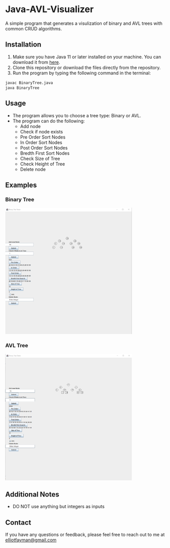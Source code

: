 # Java-AVL-Visualizer

A simple program that generates a visulization of binary and AVL trees with common CRUD algorithms.

## Installation

1. Make sure you have Java 11 or later installed on your machine. You can download it from [here](https://www.oracle.com/java/technologies/javase-downloads.html).
2. Clone this repository or download the files directly from the repository.
3. Run the program by typing the following command in the terminal:
```terminal
javac BinaryTree.java
java BinaryTree
```

## Usage

- The program allows you to choose a tree type: Binary or AVL.
- The program can do the following:
  - Add node
  - Check if node exists
  - Pre Order Sort Nodes
  - In Order Sort Nodes
  - Post Order Sort Nodes
  - Bredth First Sort Nodes
  - Check Size of Tree
  - Check Height of Tree
  - Delete node

## Examples

### Binary Tree
<img src="BinaryTreeProgram.png" width="400" height="400">

### AVL Tree
<img src="AVLTreeProgram.png" width="400" height="400">

## Additional Notes
 - DO NOT use anything but integers as inputs

## Contact

If you have any questions or feedback, please feel free to reach out to me at [elliotfayman@gmail.com](mailto:elliotfayman@gmail.com)




